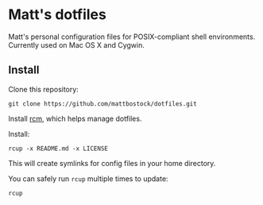 Matt's dotfiles
===============

Matt's personal configuration files for POSIX-compliant shell environments. Currently used on Mac OS X and Cygwin.

Install
-------

Clone this repository:

    git clone https://github.com/mattbostock/dotfiles.git
  
Install [rcm](https://github.com/thoughtbot/rcm), which helps manage dotfiles.

Install:

    rcup -x README.md -x LICENSE

This will create symlinks for config files in your home directory.

You can safely run `rcup` multiple times to update:

    rcup
